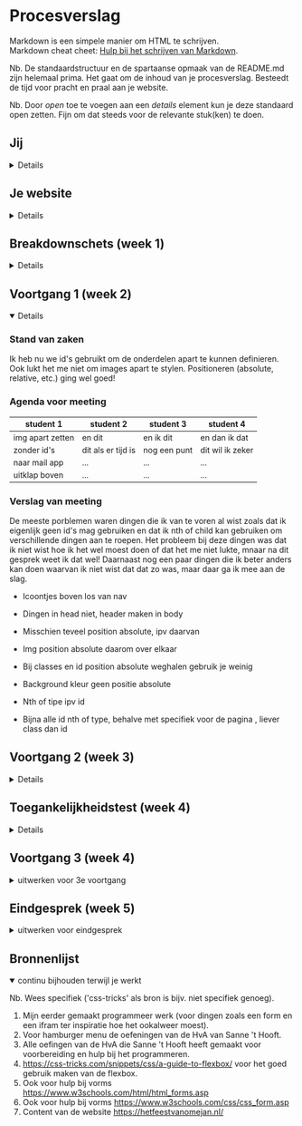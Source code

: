 # Procesverslag
Markdown is een simpele manier om HTML te schrijven.  
Markdown cheat cheet: [Hulp bij het schrijven van Markdown](https://github.com/adam-p/markdown-here/wiki/Markdown-Cheatsheet).

Nb. De standaardstructuur en de spartaanse opmaak van de README.md zijn helemaal prima. Het gaat om de inhoud van je procesverslag. Besteedt de tijd voor pracht en praal aan je website.

Nb. Door *open* toe te voegen aan een *details* element kun je deze standaard open zetten. Fijn om dat steeds voor de relevante stuk(ken) te doen.





## Jij

<details>

### Auteur:
Annick van der Wulp

#### Je startniveau:
Mijn startniveau is blauw.

#### Je focus:
Surface plane.
 
</details>





## Je website

<details>

### Je opdracht:
https://hetfeestvanomejan.nl/ en die van mij --> file:///Users/annickwlp/Documents/Hva/jaar%202/blok%202/FED/basiswebsite/index.html

#### Screenshot(s) van de eerste pagina (small screen): 
Home, zonder 'contact' en 'stuur ons een bericht'
<img src="images/omejan.png" width="75px" alt="Home page">

#### Screenshot(s) van de tweede pagina (small screen):
Aparte contact pagina
<img src="images/contact1.png" width="375px" alt="contact pagina">
<img src="images/contact2.png" width="375px" alt="bericht pagina">
 
</details>



## Breakdownschets (week 1)

<details>

### De hele pagina: 
<img src="images/breakdownschets1.png" width="375px" alt="breakdown van de hele pagina">

### Contact pagina: 
<img src="images/breakdownschets2.png" width="375px" alt="breakdown van een dynamisch deel">

</details>





## Voortgang 1 (week 2)

<details open>

### Stand van zaken
Ik heb nu we id's gebruikt om de onderdelen apart te kunnen definieren. Ook lukt het me niet om images apart te stylen. Positioneren (absolute, relative, etc.) ging wel goed! 


### Agenda voor meeting

| student 1      | student 2          | student 3    | student 4        |
| ---            | ---                | ---          | ---              |
|img apart zetten| en dit             | en ik dit    | en dan ik dat    |
| zonder id's    | dit als er tijd is | nog een punt | dit wil ik zeker |
| naar mail app  | ...                | ...          | ...              |
| uitklap boven  | ...                | ...          | ...              |

### Verslag van meeting
De meeste porblemen waren dingen die ik van te voren al wist zoals dat ik eigenlijk geen id's mag gebruiken en dat ik nth of child kan gebruiken om verschillende dingen aan te roepen. Het probleem bij deze dingen was dat ik niet wist hoe ik het wel moest doen of dat het me niet lukte, mnaar na dit gesprek weet ik dat wel! Daarnaast nog een paar dingen die ik beter anders kan doen waarvan ik niet wist dat dat zo was, maar daar ga ik mee aan de slag.

-  Icoontjes boven los van nav
-  Dingen in head niet, header maken in body
-  Misschien teveel position absolute, ipv daarvan 
-  Img position absolute daarom over elkaar

-  Bij classes en id position absolute weghalen gebruik je weinig
-  Background kleur geen positie absolute 
-  Nth of tipe ipv id 
-  Bijna alle id nth of type, behalve met specifiek voor de pagina , liever class dan id

</details>





## Voortgang 2 (week 3)

<details>

### Stand van zaken
Ik vond het lastig om alles van vorige week op t elossen maar het is me wel gelukt (met wat hulp). Ik denk dat ik wel goed op weg ben.


### Agenda voor meeting

| student 1             | student 2          | student 3    | student 4        |
| ---                   | ---                | ---          | ---              |
|tweede pagina aanroepen| en          | en ik dit    | en dan ik dat    |
| naar mail app         | dit als er tijd is | nog een punt | dit wil ik zeker |
|foto groot na klik     | ...                | ...          | ...              |
|fotos afwisselen       |
|ruimte p summary       |

### Verslag van meeting
Voor mij is het duidelijk hoe ik mijn problemen kan oplossen en waar ik nu aan kan gaan werken. Nu ik weer wat beter weet hoe ik moet coderen en mijn kennis naar boven heb gehaald en heb bijgeleerd vind ik het echt veel leuker dan aan het begin!

- Klik en groter de foto aan het einde doen, niet voor voldoende
- Fotos naast elkaar -> Div met flex box ok overflow x scroll
- Mail link ook einde -> https:// is voor website, link naar mail is a href mailto:e-mailadres 
- Lees meer overlapping -> ipv top een margin boven en onder 1 em
- Sections andere pagina class gebruiken als het niet anders kan, op de body een class zetten
- JavaScript hamburger menu is goed

</details>





## Toegankelijkheidstest (week 4)

<details>

### Bevindingen
Lijst met je bevindingen die in de test naar voren kwamen:

Screen reader:
- In footer leest hij titel contact en heb je een vraag… niet voor , stuur ons een bericht wel
- In footer hele info sectie leest hij niet voor
- Hij leest bij HomePage automatisch het hamburger menu voor zonder dat die is geopend
- HomePage leest p tekst niet voor en titels ook niet
- Headings zijn logisch

Andere beperkingen:
- Voor spasmes/Parkinson is het goed, form en button nog groter maken maar die had ik nog niet opgemaakt 
- Diabetes is gewoon helemaal prima 
- Klein rondje zicht ook prima
- P tekst is niet leesbaar met blur
- Concentratie ook prima
- Met 2 vingers aan elkaar ook prima


#### Screenreader
- In footer leest hij titel contact en heb je een vraag… niet voor , stuur ons een bericht wel
- In footer hele info sectie leest hij niet voor
- Hij leest bij HomePage automatisch het hamburger menu voor zonder dat die is geopend
- HomePage leest p tekst niet voor en titels ook niet
- Headings zijn logisch

Dat het hamburger menu automatisch wordt voorgelezen is denk ik niet zo erg, deze is ook niet lang. Ik moet voor de rest nog even een keer testen om beter erachter te komen of het echt niet werkt of dat ik er niet mee om kon gaan, het is namelijk een beetje random wat wel en niet werkt.


#### Spasmes/Parkinson
Dit ging eigenlijk wel prima. Het enige probleem was met het formulier dat nog wat klein was, maar dit had ik nog niet opgemaakt.

Dit heb ik opgelost door het formulier op te maken en de vakjes en button groter te maken.

Eerst: <img src="images/spasmesslecht.jpg" width="375px" alt="spasmes waarbij de form slecht was">

Nu: <img src="images/spasmesgoed.png" width="375px" alt="spasmes waarbij de form beter is">


#### Overig zicht
- Diabetes is gewoon helemaal prima .
- Zicht bij het niet kunnen zien van het rondje in het midden van je oog is ook prima.
- P tekst is niet leesbaar met blur.

Ik zou de font size van de p tekstjes groter moeten maken.

Eerst: <img src="images/peerst.png" width="375px" alt="spasmes waarbij de form slecht was">

Nu: 

#### Motoriek
Een persoon die 2 vingers aan elkaar heeft kan de website eigenlijk ook prima gebruiken.

<img src="images/motoriek.jpg" width="375px" alt="persoon waarvan 2 vingers aan elkaar zitten bestuurd mijn website.">

#### Concentratie
En ook als een gebruiker weinig concentratie heeft is de website goed te bedienen! Ik heb hier helaas geen beelden van.


</details>





## Voortgang 3 (week 4)

<details>
<summary>uitwerken voor 3e voortgang</summary>

### Stand van zaken
hier dit ging goed & dit was lastig (neem ook screenshots op van delen van je website en code)


### Agenda voor meeting
samen met je groepje opstellen

| student 1                                                                               | student 2          | student 3    | student 4        |
| ---                                                                                     | ---                | ---          | ---              |
|border input invalid lukt niet                                                           | en dit             | en ik dit    | en dan ik dat    |
|.focus lukt niet| dit als er tijd is                                                     | nog een punt | dit wil ik zeker |
|class of id (voor de zekerheid)                                                          | ...                | ...          | ...              |
|Hoe font stack doen met een font van dafont en Google fonts| ...                         | ...          | ...              |
|Footer onderste img lukt me niet te verplaatsen na te linken aan social media            | ...                | ...          | ...              |
|Zijn de states bijv hover en visited (privacy issues) relevant voor alleen mobiele versie| ...                | ...          | ...              |

### Verslag van meeting

- States alleen hover focus an active doen
- iPhone se formaat doen
- Logos onderaan in footer, moet in ul dan immer flexbox flex direction row 
- Font stack: 1 font face per ding, alleen naam is goed geen aanhalingshaakjes. ../assests/whoody/whoodyttf, voor poppins bij links op Google fonts in de head zetten in html in css fontfamily:poppins hoeft niet font face

</details>





## Eindgesprek (week 5)

<details>
<summary>uitwerken voor eindgesprek</summary>

### Stand van zaken
hier dit ging goed & dit was lastig (neem ook screenshots op van delen van je website en code)

### Screenshot(s)

hier screenshot(s) van je eindresultaat

</details>





## Bronnenlijst

<details open>
<summary>continu bijhouden terwijl je werkt</summary>

Nb. Wees specifiek ('css-tricks' als bron is bijv. niet specifiek genoeg).

1. Mijn eerder gemaakt programmeer werk (voor dingen zoals een form en een ifram ter inspiratie hoe het ookalweer moest).
2. Voor hamburger menu de oefeningen van de HvA van Sanne 't Hooft.
3. Alle oefingen van de HvA die Sanne 't Hooft heeft gemaakt voor voorbereiding en hulp bij het programmeren.
4. https://css-tricks.com/snippets/css/a-guide-to-flexbox/ voor het goed gebruik maken van de flexbox.
5. Ook voor hulp bij vorms https://www.w3schools.com/html/html_forms.asp
6. Ook voor hulp bij vorms https://www.w3schools.com/css/css_form.asp
7. Content van de website https://hetfeestvanomejan.nl/

</details>